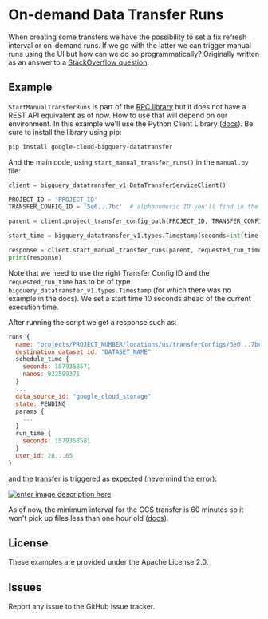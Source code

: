 # On-demand Data Transfer Runs

When creating some transfers we have the possibility to set a fix refresh interval or on-demand runs. If we go with the latter we can trigger manual runs using the UI but how can we do so programmatically? Originally written as an answer to a [StackOverflow question](https://stackoverflow.com/questions/59800918/how-to-invoke-an-on-demand-bigquery-data-transfer-service/).

## Example

`StartManualTransferRuns` is part of the [RPC library][1] but it does not have a REST API equivalent as of now. How to use that will depend on our environment. In this example we'll use the Python Client Library ([docs][2]). Be sure to install the library using pip:

```bash
pip install google-cloud-bigquery-datatransfer
```

And the main code, using `start_manual_transfer_runs()` in the `manual.py` file:

```python
client = bigquery_datatransfer_v1.DataTransferServiceClient()

PROJECT_ID = 'PROJECT_ID'
TRANSFER_CONFIG_ID = '5e6...7bc'  # alphanumeric ID you'll find in the UI 

parent = client.project_transfer_config_path(PROJECT_ID, TRANSFER_CONFIG_ID)

start_time = bigquery_datatransfer_v1.types.Timestamp(seconds=int(time.time() + 10))

response = client.start_manual_transfer_runs(parent, requested_run_time=start_time)
print(response)
```

Note that we need to use the right Transfer Config ID and the `requested_run_time` has to be of type `bigquery_datatransfer_v1.types.Timestamp` (for which there was no example in the docs). We set a start time 10 seconds ahead of the current execution time.

After running the script we get a response such as:

```js
runs {
  name: "projects/PROJECT_NUMBER/locations/us/transferConfigs/5e6...7bc/runs/5e5...c04"
  destination_dataset_id: "DATASET_NAME"
  schedule_time {
    seconds: 1579358571
    nanos: 922599371
  }
  ...
  data_source_id: "google_cloud_storage"
  state: PENDING
  params {
    ...
  }
  run_time {
    seconds: 1579358581
  }
  user_id: 28...65
}
```

and the transfer is triggered as expected (nevermind the error):

[![enter image description here][3]][3]

As of now, the minimum interval for the GCS transfer is 60 minutes so it won't pick up files less than one hour old ([docs][4]). 


  [1]: https://cloud.google.com/bigquery-transfer/docs/reference/datatransfer/rpc/
  [2]: https://googleapis.dev/python/bigquerydatatransfer/latest/gapic/v1/api.html#google.cloud.bigquery_datatransfer_v1.DataTransferServiceClient.start_manual_transfer_runs
  [3]: https://i.stack.imgur.com/Dtsi6.png
  [4]: https://cloud.google.com/bigquery-transfer/docs/cloud-storage-transfer#minimum_intervals

## License

These examples are provided under the Apache License 2.0.

## Issues

Report any issue to the GitHub issue tracker.
